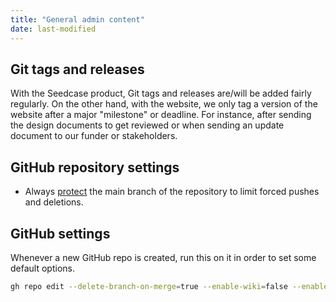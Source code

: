```yaml
---
title: "General admin content"
date: last-modified
---
```


## Git tags and releases

With the Seedcase product, Git tags and releases are/will be added
fairly regularly. On the other hand, with the website, we only tag a
version of the website after a major "milestone" or deadline. For
instance, after sending the design documents to get reviewed or when
sending an update document to our funder or stakeholders.

## GitHub repository settings

-   Always
    [protect](https://docs.github.com/en/repositories/configuring-branches-and-merges-in-your-repository/managing-protected-branches/managing-a-branch-protection-rule)
    the main branch of the repository to limit forced pushes and
    deletions.

## GitHub settings

Whenever a new GitHub repo is created, run this on it in order to set some default options.

``` bash
gh repo edit --delete-branch-on-merge=true --enable-wiki=false --enable-discussions=false
```
